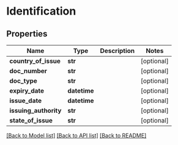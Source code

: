 # Identification

## Properties
Name | Type | Description | Notes
------------ | ------------- | ------------- | -------------
**country_of_issue** | **str** |  | [optional] 
**doc_number** | **str** |  | [optional] 
**doc_type** | **str** |  | [optional] 
**expiry_date** | **datetime** |  | [optional] 
**issue_date** | **datetime** |  | [optional] 
**issuing_authority** | **str** |  | [optional] 
**state_of_issue** | **str** |  | [optional] 

[[Back to Model list]](../README.md#documentation-for-models) [[Back to API list]](../README.md#documentation-for-api-endpoints) [[Back to README]](../README.md)


